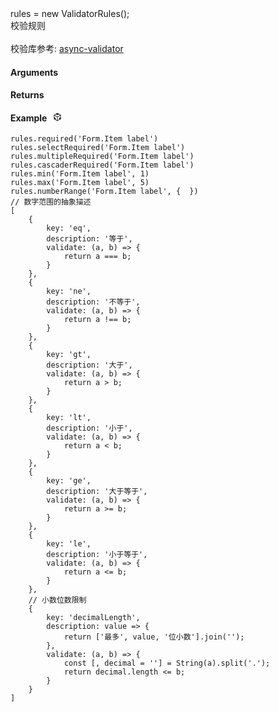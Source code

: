 <div><div id="rules" class="item-method-name" style="margin-top: -65px; padding-top: 65px;"><div class="item-method-name-area">rules = new ValidatorRules();</div></div><div class="item-method-content"><div>校验规则<br /><br />校验库参考: <a href="https://www.npmjs.com/package/async-validator">async-validator</a></div><h4>Arguments</h4><h4>Returns</h4><h4><span>Example</span><i style="margin-left: 10px; cursor: pointer;" ariaLabel="图标: code" class="anticon anticon-code-sandbox action-showREPL" data-funcname="rules" data-example="120,156,165,148,193,74,3,49,16,134,95,101,236,37,45,44,43,30,188,104,183,71,65,240,164,199,182,135,116,119,168,209,108,218,102,179,162,72,65,208,131,138,181,94,68,172,94,132,130,39,161,130,136,8,197,151,233,182,245,45,76,187,98,43,186,213,101,231,144,132,204,159,204,151,25,38,249,148,244,57,122,166,196,154,207,36,58,105,178,82,145,174,185,170,208,5,78,75,200,73,166,32,66,137,135,28,109,181,254,183,208,245,185,98,85,142,255,144,218,212,179,169,131,242,63,183,50,241,211,107,192,194,68,64,119,127,19,44,126,9,132,239,150,116,40,42,202,248,155,112,31,160,174,181,243,243,208,191,236,4,15,87,195,179,195,224,230,105,208,58,234,159,118,135,143,119,253,102,115,248,214,41,136,124,65,128,182,253,112,26,217,54,238,45,1,193,26,49,38,123,14,122,182,100,85,197,42,66,251,6,15,39,189,215,243,105,255,14,229,204,161,10,151,32,77,13,40,101,192,202,77,95,57,50,137,202,151,2,40,88,150,5,165,229,137,179,30,46,235,70,4,137,192,104,146,222,75,35,25,204,92,76,152,178,138,134,9,218,247,9,72,114,177,56,248,44,142,78,51,1,71,54,94,62,102,20,39,204,71,178,250,228,226,149,135,207,194,25,167,37,25,78,118,38,142,238,53,29,68,183,91,175,219,208,227,251,245,69,112,252,28,65,234,160,205,92,202,215,80,148,213,102,36,180,102,243,49,26,40,79,250,183,7,65,187,165,219,125,172,52,116,71,116,27,33,3,41,154,91,149,209,39,67,50,211,196,241,30,110,87,132,167,32,111,192,39,46,88,64,72,81,143,27,74,50,81,78,211,140,233,85,57,83,105,98,126,11,51,197,248,121,210,228,227,151,70,101,176,32,138,169,226,7,107,140,197,12"><svg viewBox="64 64 896 896" focusable="false" data-icon="code-sandbox" width="1em" height="1em" fill="currentColor" aria-hidden="true"><path d="M709.6 210l.4-.2h.2L512 96 313.9 209.8h-.2l.7.3L151.5 304v416L512 928l360.5-208V304l-162.9-94zM482.7 843.6L339.6 761V621.4L210 547.8V372.9l272.7 157.3v313.4zM238.2 321.5l134.7-77.8 138.9 79.7 139.1-79.9 135.2 78-273.9 158-274-158zM814 548.3l-128.8 73.1v139.1l-143.9 83V530.4L814 373.1v175.2z"></path></svg></i></h4><div style="display: none;">暂无</div><pre><code>rules.required(<span class="hljs-string">&#x27;Form.Item label&#x27;</span>)
rules.<span class="hljs-title function_">selectRequired</span>(<span class="hljs-string">&#x27;Form.Item label&#x27;</span>)
rules.<span class="hljs-title function_">multipleRequired</span>(<span class="hljs-string">&#x27;Form.Item label&#x27;</span>)
rules.<span class="hljs-title function_">cascaderRequired</span>(<span class="hljs-string">&#x27;Form.Item label&#x27;</span>)
rules.<span class="hljs-title function_">min</span>(<span class="hljs-string">&#x27;Form.Item label&#x27;</span>, <span class="hljs-number">1</span>)
rules.<span class="hljs-title function_">max</span>(<span class="hljs-string">&#x27;Form.Item label&#x27;</span>, <span class="hljs-number">5</span>)
rules.<span class="hljs-title function_">numberRange</span>(<span class="hljs-string">&#x27;Form.Item label&#x27;</span>, {  })
<span class="hljs-comment">// 数字范围的抽象描述</span>
[
    {
        <span class="hljs-attr">key</span>: <span class="hljs-string">&#x27;eq&#x27;</span>,
        <span class="hljs-attr">description</span>: <span class="hljs-string">&#x27;等于&#x27;</span>,
        <span class="hljs-attr">validate</span>: <span class="hljs-function">(<span class="hljs-params">a, b</span>) =&gt;</span> {
            <span class="hljs-keyword">return</span> a === b;
        }
    },
    {
        <span class="hljs-attr">key</span>: <span class="hljs-string">&#x27;ne&#x27;</span>,
        <span class="hljs-attr">description</span>: <span class="hljs-string">&#x27;不等于&#x27;</span>,
        <span class="hljs-attr">validate</span>: <span class="hljs-function">(<span class="hljs-params">a, b</span>) =&gt;</span> {
            <span class="hljs-keyword">return</span> a !== b;
        }
    },
    {
        <span class="hljs-attr">key</span>: <span class="hljs-string">&#x27;gt&#x27;</span>,
        <span class="hljs-attr">description</span>: <span class="hljs-string">&#x27;大于&#x27;</span>,
        <span class="hljs-attr">validate</span>: <span class="hljs-function">(<span class="hljs-params">a, b</span>) =&gt;</span> {
            <span class="hljs-keyword">return</span> a &gt; b;
        }
    },
    {
        <span class="hljs-attr">key</span>: <span class="hljs-string">&#x27;lt&#x27;</span>,
        <span class="hljs-attr">description</span>: <span class="hljs-string">&#x27;小于&#x27;</span>,
        <span class="hljs-attr">validate</span>: <span class="hljs-function">(<span class="hljs-params">a, b</span>) =&gt;</span> {
            <span class="hljs-keyword">return</span> a &lt; b;
        }
    },
    {
        <span class="hljs-attr">key</span>: <span class="hljs-string">&#x27;ge&#x27;</span>,
        <span class="hljs-attr">description</span>: <span class="hljs-string">&#x27;大于等于&#x27;</span>,
        <span class="hljs-attr">validate</span>: <span class="hljs-function">(<span class="hljs-params">a, b</span>) =&gt;</span> {
            <span class="hljs-keyword">return</span> a &gt;= b;
        }
    },
    {
        <span class="hljs-attr">key</span>: <span class="hljs-string">&#x27;le&#x27;</span>,
        <span class="hljs-attr">description</span>: <span class="hljs-string">&#x27;小于等于&#x27;</span>,
        <span class="hljs-attr">validate</span>: <span class="hljs-function">(<span class="hljs-params">a, b</span>) =&gt;</span> {
            <span class="hljs-keyword">return</span> a &lt;= b;
        }
    },
    <span class="hljs-comment">// 小数位数限制</span>
    {
        <span class="hljs-attr">key</span>: <span class="hljs-string">&#x27;decimalLength&#x27;</span>,
        <span class="hljs-attr">description</span>: <span class="hljs-function"><span class="hljs-params">value</span> =&gt;</span> {
            <span class="hljs-keyword">return</span> [<span class="hljs-string">&#x27;最多&#x27;</span>, value, <span class="hljs-string">&#x27;位小数&#x27;</span>].<span class="hljs-title function_">join</span>(<span class="hljs-string">&#x27;&#x27;</span>);
        },
        <span class="hljs-attr">validate</span>: <span class="hljs-function">(<span class="hljs-params">a, b</span>) =&gt;</span> {
            <span class="hljs-keyword">const</span> [, decimal = <span class="hljs-string">&#x27;&#x27;</span>] = <span class="hljs-title class_">String</span>(a).<span class="hljs-title function_">split</span>(<span class="hljs-string">&#x27;.&#x27;</span>);
            <span class="hljs-keyword">return</span> decimal.<span class="hljs-property">length</span> &lt;= b;
        }
    }
]</code></pre></div></div>